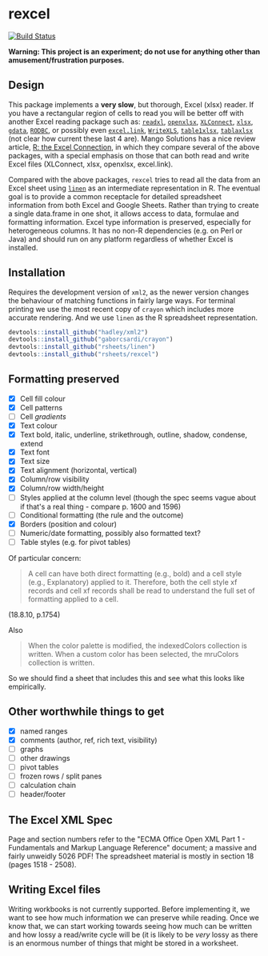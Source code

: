 # rexcel
[![Build Status](https://travis-ci.org/rsheets/rexcel.svg?branch=master)](https://travis-ci.org/rsheets/rexcel)

**Warning: This project is an experiment; do not use for anything other than amusement/frustration purposes.**

## Design

This package implements a **very slow**, but thorough, Excel (xlsx) reader.  If you have a rectangular region of cells to read you will be better off with another Excel reading package such as: [`readxl`](http://cran.r-project.org/package=readxl),
[`openxlsx`](http://cran.r-project.org/package=openxlsx),
[`XLConnect`](http://cran.r-project.org/package=XLConnect),
[`xlsx`](http://cran.r-project.org/package=xlsx),
[`gdata`](http://cran.r-project.org/package=gdata), [`RODBC`](http://cran.r-project.org/package=RODBC), or possibly even
[`excel.link`](http://cran.r-project.org/package=excel.link), [`WriteXLS`](http://cran.r-project.org/package=WriteXLS), [`table1xlsx`](http://cran.r-project.org/package=table1xlsx), [`tablaxlsx`](http://cran.r-project.org/package=tablaxlsx) (not clear how current these last 4 are). Mango Solutions has a nice review article, [R: the Excel Connection](http://www.mango-solutions.com/wp/2015/05/r-the-excel-connection/), in which they compare several of the above packages, with a special emphasis on those that can both read and write Excel files (XLConnect, xlsx, openxlsx, excel.link).

Compared with the above packages, `rexcel` tries to read all the data from an Excel sheet using [`linen`](https://github.com/rsheets/linen) as an intermediate representation in R. The eventual goal is to provide a common receptacle for detailed spreadsheet information from both Excel and Google Sheets.  Rather than trying to create a single data.frame in one shot, it allows access to data, formulae and formatting information.  Excel type information is preserved, especially for heterogeneous columns.  It has no non-R dependencies (e.g. on Perl or Java) and should run on any platform regardless of whether Excel is installed.

## Installation

Requires the development version of `xml2`, as the newer version changes the behaviour of matching functions in fairly large ways.  For terminal printing we use the most recent copy of `crayon` which includes more accurate rendering.  And we use `linen` as the R spreadsheet representation.

```r
devtools::install_github("hadley/xml2")
devtools::install_github("gaborcsardi/crayon")
devtools::install_github("rsheets/linen")
devtools::install_github("rsheets/rexcel")
```

## Formatting preserved

* [x] Cell fill colour
* [x] Cell patterns
* [ ] Cell _gradients_
* [x] Text colour
* [x] Text bold, italic, underline, strikethrough, outline, shadow, condense, extend
* [x] Text font
* [x] Text size
* [x] Text alignment (horizontal, vertical)
* [x] Column/row visibility
* [x] Column/row width/height
* [ ] Styles applied at the column level (though the spec seems vague about if that's a real thing - compare p. 1600 and 1596)
* [ ] Conditional formatting (the rule and the outcome)
* [x] Borders (position and colour)
* [ ] Numeric/date formatting, possibly also formatted text?
* [ ] Table styles (e.g. for pivot tables)

Of particular concern:

> A cell can have both direct formatting (e.g., bold) and a cell style (e.g., Explanatory) applied to it. Therefore, both the cell style xf records and cell xf records shall be read to understand the full set of formatting applied to a cell.

(18.8.10, p.1754)

Also

> When the color palette is modified, the indexedColors collection is written. When a custom color has been selected, the mruColors collection is written.

So we should find a sheet that includes this and see what this looks like empirically.

## Other worthwhile things to get

* [x] named ranges
* [x] comments (author, ref, rich text, visibility)
* [ ] graphs
* [ ] other drawings
* [ ] pivot tables
* [ ] frozen rows / split panes
* [ ] calculation chain
* [ ] header/footer

## The Excel XML Spec

Page and section numbers refer to the "ECMA Office Open XML Part 1 - Fundamentals and Markup Language Reference" document; a massive and fairly unweidly 5026 PDF!  The spreadsheet material is mostly in section 18 (pages 1518 - 2508).

## Writing Excel files

Writing workbooks is not currently supported.  Before implementing it, we want to see how much information we can preserve while reading.  Once we know that, we can start working towards seeing how much can be written and how lossy a read/write cycle will be (it is likely to be *very* lossy as there is an enormous number of things that might be stored in a worksheet.
